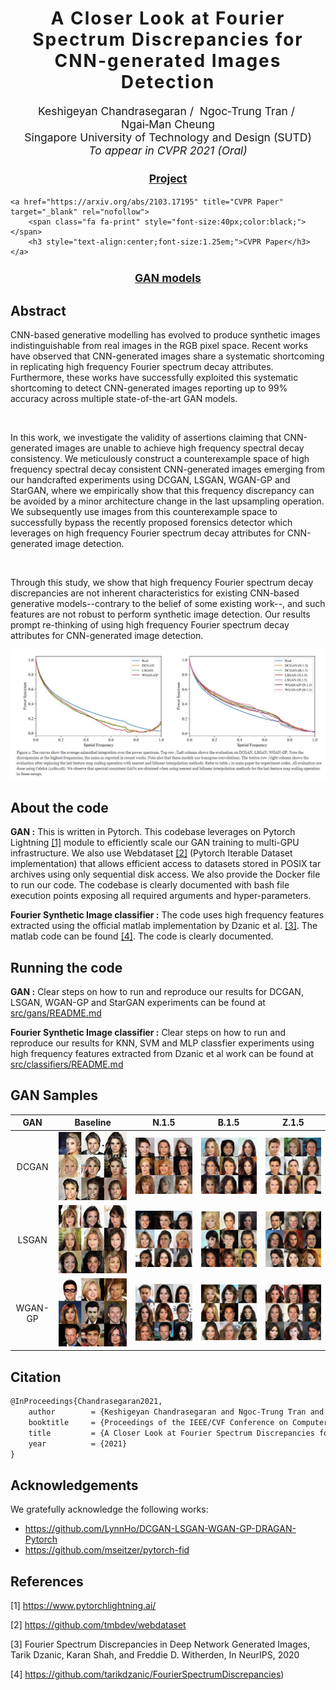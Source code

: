 <h1 class="display-1" style="text-align:center; font-weight:bold; font-size:2.0em;letter-spacing:2.0px;">
                A Closer Look at Fourier Spectrum Discrepancies for</br>CNN-generated Images Detection</h1>
<p class="lead" style="text-align:center;font-size:1.25em;">
    Keshigeyan&nbsp;Chandrasegaran&nbsp;/&nbsp;
    Ngoc&#8209;Trung&nbsp;Tran&nbsp;/&nbsp;
    Ngai&#8209;Man&nbsp;Cheung</br>
Singapore University of Technology and Design (SUTD)<br/>
<em>To appear in CVPR&nbsp;2021&nbsp;(Oral)</br></em>
<div class="col-md-4 text-center">
   	<a href="https://keshik6.github.io/Fourier-Discrepancies-CNN-Detection/" title="Project" target="_blank" rel="nofollow">
        <span class="fa fa-print" style="font-size:40px;color:black;"> </span>
        <h3 style="text-align:center;font-size:1.25em;">Project</h3>
    </a>
</div>


   	<a href="https://arxiv.org/abs/2103.17195" title="CVPR Paper" target="_blank" rel="nofollow">
        <span class="fa fa-print" style="font-size:40px;color:black;"> </span>
        <h3 style="text-align:center;font-size:1.25em;">CVPR Paper</h3>
    </a>

<div class="col-md-4 text-center">
   	<a href="https://drive.google.com/drive/folders/123RpZhytXBrJQyHg_0f46W-Qv3t5Hwsl?usp=sharing" title="GAN Models" target="_blank" rel="nofollow">
        <span class="fa fa-print" style="font-size:40px;color:black;"> </span>
        <h3 style="text-align:center;font-size:1.25em;">GAN models</h3>
    </a>
</div>

## Abstract

CNN-based generative modelling has evolved to produce synthetic images indistinguishable from real images in the RGB pixel space. Recent works have observed that CNN-generated images share a systematic shortcoming in replicating high frequency Fourier spectrum decay attributes. Furthermore, these works have successfully exploited this systematic shortcoming to detect CNN-generated images reporting up to 99% accuracy across multiple state-of-the-art GAN models.

</br>

In this work, we investigate the validity of assertions claiming that CNN-generated images are unable to achieve high frequency spectral decay consistency. We meticulously construct a counterexample space of high frequency spectral decay consistent CNN-generated images emerging from our handcrafted experiments using DCGAN, LSGAN, WGAN-GP and StarGAN, where we empirically show that this frequency discrepancy can be avoided by a minor architecture change in the last upsampling operation. We subsequently use images from this counterexample space to successfully bypass the recently proposed forensics detector which leverages on high frequency Fourier spectrum decay attributes for CNN-generated image detection.

</br>

Through this study, we show that high frequency Fourier spectrum decay discrepancies are not inherent characteristics for existing CNN-based generative models--contrary to the belief of some existing work--, and such features are not robust to perform synthetic image detection. Our results prompt re-thinking of using high frequency Fourier spectrum decay attributes for CNN-generated image detection.



<img src="/assets/web.jpg" />



## About the code

**GAN  :** This is written in Pytorch. This codebase leverages on Pytorch Lightning [[1]](#1) module to efficiently scale our GAN training to multi-GPU infrastructure. We also use Webdataset [[2]](#2) (Pytorch Iterable Dataset implementation) that allows efficient access to datasets stored in POSIX tar archives using only sequential disk access. We also provide the Docker file to run our code. The codebase is clearly documented with bash file execution points exposing all required arguments and hyper-parameters.



**Fourier Synthetic Image classifier :** The code uses high frequency features extracted using the official matlab implementation by Dzanic et al. [[3]](#3). The matlab code can be found [[4]](#4). The code is clearly documented.



## Running the code

**GAN :** Clear steps on how to run and reproduce our results for DCGAN, LSGAN, WGAN-GP and StarGAN experiments can be found at [src/gans/README.md](src/gans/README.md)



**Fourier Synthetic Image classifier :** Clear steps on how to run and reproduce our results for KNN, SVM and MLP classfier experiments using high frequency features extracted from Dzanic et al work can be found at [src/classifiers/README.md](src/classifiers/README.md)



## GAN Samples

|   GAN   |                Baseline                |                N.1.5                |                B.1.5                |                Z.1.5                |
| :-----: | :------------------------------------: | :---------------------------------: | :---------------------------------: | :---------------------------------: |
|  DCGAN  |  <img src="/assets/gan_Baseline.png">  |  <img src="/assets/gan_N.1.5.png">  |  <img src="/assets/gan_B.1.5.png">  |  <img src="/assets/gan_Z.1.5.png">  |
|  LSGAN  | <img src="/assets/lsgan_Baseline.png"> | <img src="/assets/lsgan_N.1.5.png"> | <img src="/assets/lsgan_B.1.5.png"> | <img src="/assets/lsgan_Z.1.5.png"> |
| WGAN-GP | <img src="/assets/wgan_Baseline.png">  | <img src="/assets/wgan_N.1.5.png">  | <img src="/assets/wgan_B.1.5.png">  | <img src="/assets/wgan_Z.1.5.png">  |



## Citation

```markdown
@InProceedings{Chandrasegaran2021,
    author        = {Keshigeyan Chandrasegaran and Ngoc-Trung Tran and Ngai-Man Cheung},
    booktitle     = {Proceedings of the IEEE/CVF Conference on Computer Vision and Pattern Recognition (CVPR)},
    title         = {A Closer Look at Fourier Spectrum Discrepancies for CNN-generated Images Detection},
    year          = {2021}
}
```



## Acknowledgements

We gratefully acknowledge the following works:

- https://github.com/LynnHo/DCGAN-LSGAN-WGAN-GP-DRAGAN-Pytorch
- https://github.com/mseitzer/pytorch-fid



## References

<a id="1">[1]</a> https://www.pytorchlightning.ai/

<a id="2">[2]</a> https://github.com/tmbdev/webdataset

<a id="3">[3]</a> Fourier Spectrum Discrepancies in Deep Network Generated Images, Tarik Dzanic, Karan Shah, and Freddie D. Witherden, In NeurIPS, 2020

<a id="4">[4]</a> https://github.com/tarikdzanic/FourierSpectrumDiscrepancies)

